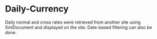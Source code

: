 # Daily-Currency

Daily normal and cross rates were retrieved from another site using XmlDocument and displayed on the site. Date-based filtering can also be done.

